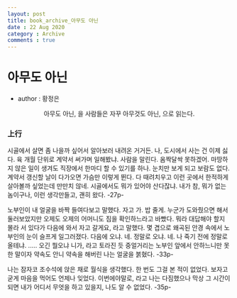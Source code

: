```yaml
---
layout: post
title: book_archive_아무도 아닌
date : 22 Aug 2020
category : Archive
comments : true
---
```

# 아무도 아닌 <br>
- author : 황정은

<center>
아무도 아닌, 을 사람들은 자꾸 아무것도 아닌, 으로 읽는다.
</center>

### 上行

시골에서 살면 좀 나을까 싶어서 알아보러 내려온 거거든. 나, 도시에서 사는 건 이제 싫다. 육 개월 단위로 계약서 써가며 일해봤냐. 사람을 말린다. 옴짝달싹 못하겠어. 마땅하지 않은 일이 생겨도 직장에서 한마디 할 수 있기를 하나. 눈치만 보게 되고 보람도 없다. 계약서 갱신할 날이 다가오면 가슴만 이렇게 뛴다. 다 때려치우고 이런 곳에서 한적하게 살아볼까 싶었는데 만만치 않네. 시골에서도 뭐가 있어야 산다잖냐. 내가 참, 뭐가 없는 놈이구나, 이런 생각만들고, 괜히 왔다.
 -27p-

노부인이 내 얼굴을 바짝 들여다보고 말했다.
자고 가.
밥 줄게.
누군가 도와줬으면 해서 둘러보았지만 오제도 오제의 어머니도 짐을 확인하느라고 바빴다. 뭐라 대답해야 할지 몰라 서 있다가 다음에 와서 자고 갈게요, 라고 말했다. 몇 겹으로 왜곡된 안경 속에서 노부인의 눈이 슬프게 일그러졌다.
다음에 오냐.
네.
정말로 오냐.
네.
나 죽기 전에 정말로 올테냐.
.....
오긴 뭘오냐 니가, 라고 토라진 듯 중얼거리는 노부인 앞에서 안하느니만 못한 말이자 약속도 안니 약속을 해버린 나는 얼굴을 붉혔다.
-33p-

나는 잠자코 조수석에 앉은 채로 월식을 생각했다. 한 번도 그걸 본 적이 없었다. 보자고 굳게 마음을 먹어도 언제나 잊었다. 이번에야말로, 라고 나는 다짐했으나 막상 그 시간이 되면 내가 어디서 무엇을 하고 있을지, 나도 알 수 없었다.
-35p-
